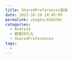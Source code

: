 ```yaml
---
title: SharedPreferences基础
date: 2022-10-10 14:45:05
permalink: /pages/42bd30/
categories:
  - Android
  - 数据持久化
  - SharedPreferences
tags:
  - 
---
```


